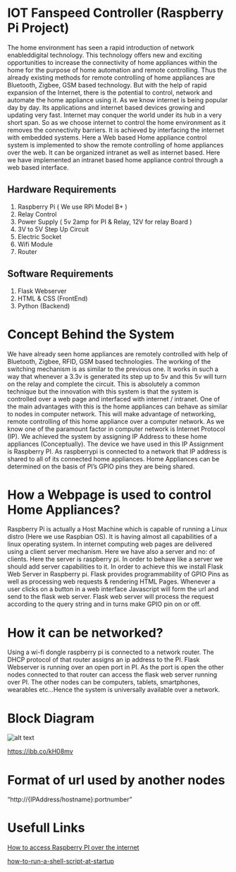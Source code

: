 # IOT Fanspeed Controller (Raspberry Pi Project)

The home environment has seen a rapid introduction of network enableddigital technology. This technology offers new and exciting opportunities to
increase the connectivity of home appliances within the home for the purpose of home automation and remote controlling. Thus the already existing methods for
remote controlling of home appliances are Bluetooth, Zigbee, GSM based technology. But with the help of rapid expansion of the Internet, there is the
potential to control, network and automate the home appliance using it. As we know internet is being popular day by day. Its applications and internet based
devices growing and updating very fast. Internet may conquer the world under its hub in a very short span. So as we choose internet to control the home environment as it removes the connectivity barriers. It is achieved by interfacing the internet with embedded systems. Here a Web based Home appliance control system is implemented to show the remote controlling of home appliances over the web. It can be organized intranet as well as internet based. Here we have implemented an intranet based home appliance control through a web based
interface.


Hardware Requirements
---------------------------------------------------

1. Raspberry Pi ( We use RPi Model B+ )
2. Relay Control
3. Power Supply ( 5v 2amp for PI &amp; Relay, 12V for relay Board )
4. 3V to 5V Step Up Circuit
5. Electric Socket
6. Wifi Module
7. Router

Software Requirements
---------------------------------------------------
1. Flask Webserver
2. HTML & CSS (FrontEnd)
3. Python (Backend)

# Concept Behind the System
We have already seen home appliances are remotely controlled with help
of Bluetooth, Zigbee, RFID, GSM based technologies. The working of the switching
mechanism is as similar to the previous one. It works in such a way that whenever
a 3.3v is generated its step up to 5v and this 5v will turn on the relay and
complete the circuit. This is absolutely a common technique but the innovation
with this system is that the system is controlled over a web page and interfaced
with internet / intranet. One of the main advantages with this is the home
appliances can behave as similar to nodes in computer network. This will make
advantage of networking, remote controlling of this home appliance over a
computer network. As we know one of the paramount factor in computer
network is Internet Protocol (IP). We achieved the system by assigning IP Address
to these home appliances (Conceptually). The device we have used in this IP
Assignment is Raspberry PI. As raspberrypi is connected to a network that IP
address is shared to all of its connected home appliances. Home Appliances can
be determined on the basis of PI’s GPIO pins they are being shared.

# How a Webpage is used to control Home Appliances?
Raspberry Pi is actually a Host Machine which is capable of running a Linux
distro (Here we use Raspbian OS). It is having almost all capabilities of a linux
operating system. In internet computing web pages are delivered using a client
server mechanism. Here we have also a server and no: of clients. Here the server
is raspberry pi. In order to behave like a server we should add server capabilities
to it. In order to achieve this we install Flask Web Server in Raspberry pi. Flask
provides programmability of GPIO Pins as well as processing web requests &amp;
rendering HTML Pages.
Whenever a user clicks on a button in a web interface Javascript will form
the url and send to the flask web server. Flask web server will process the request
according to the query string and in turns make GPIO pin on or off.

# How it can be networked?
Using a wi-fi dongle raspberry pi is connected to a network router. The
DHCP protocol of that router assigns an ip address to the PI. Flask Webserver is
running over an open port in PI. As the port is open the other nodes connected to
that router can access the flask web server running over PI. The other nodes can
be computers, tablets, smartphones, wearables etc…Hence the system is
universally available over a network.

# Block Diagram

![alt text](https://image.ibb.co/n52ceF/Drawing1.jpg "Block Diagram")

https://ibb.co/kH08mv

# Format of url used by another nodes

“http://{IPAddress/hostname}:portnumber”

# Usefull Links

[How to access Raspberry PI over the internet](https://www.raspberrypi.org/documentation/remote-access/access-over-Internet/)

[how-to-run-a-shell-script-at-startup](https://stackoverflow.com/questions/12973777/how-to-run-a-shell-script-at-startup)

